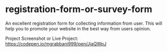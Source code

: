 # registration-form-or-survey-form
An excellent registration form for collecting information from user. This will help you to promote your website in the best way from users opinion.


Project Screenshot or Live Project:
https://codepen.io/mgrabbani999/pen/JjaQWpJ